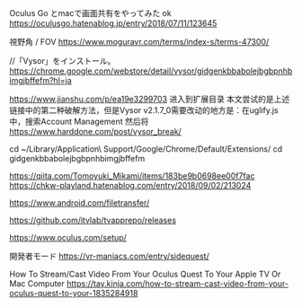 Oculus Go とmacで画面共有をやってみた ok
https://oculusgo.hatenablog.jp/entry/2018/07/11/123645

視野角 / FOV
https://www.moguravr.com/terms/index-s/terms-47300/


//「Vysor」をインストール。
https://chrome.google.com/webstore/detail/vysor/gidgenkbbabolejbgbpnhbimgjbffefm?hl=ja

https://www.jianshu.com/p/ea19e3299703
进入到扩展目录 本文尝试的是上述链接中的第二种破解方法，但是Vysor v2.1.7_0需要改动的地方是：在uglify.js中，搜索Account Management 然后将
https://www.harddone.com/post/vysor_break/

cd ~/Library/Application\ Support/Google/Chrome/Default/Extensions/
 cd gidgenkbbabolejbgbpnhbimgjbffefm

https://qiita.com/Tomoyuki_Mikami/items/183be9b0698ee00f7fac
https://chkw-playland.hatenablog.com/entry/2018/09/02/213024


https://www.android.com/filetransfer/



https://github.com/itvlab/tvapprepo/releases


https://www.oculus.com/setup/

開発者モード
https://vr-maniacs.com/entry/sidequest/


How To Stream/Cast Video From Your Oculus Quest To Your Apple TV Or Mac Computer
https://tay.kinja.com/how-to-stream-cast-video-from-your-oculus-quest-to-your-1835284918
